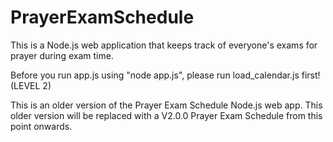# PrayerExamSchedule
This is a Node.js web application that keeps track of everyone's exams for prayer during exam time.

Before you run app.js using "node app.js", please run load_calendar.js first!
(LEVEL 2)

This is an older version of the Prayer Exam Schedule Node.js web app. This older version will be replaced with a V2.0.0 Prayer Exam Schedule from this point onwards.
